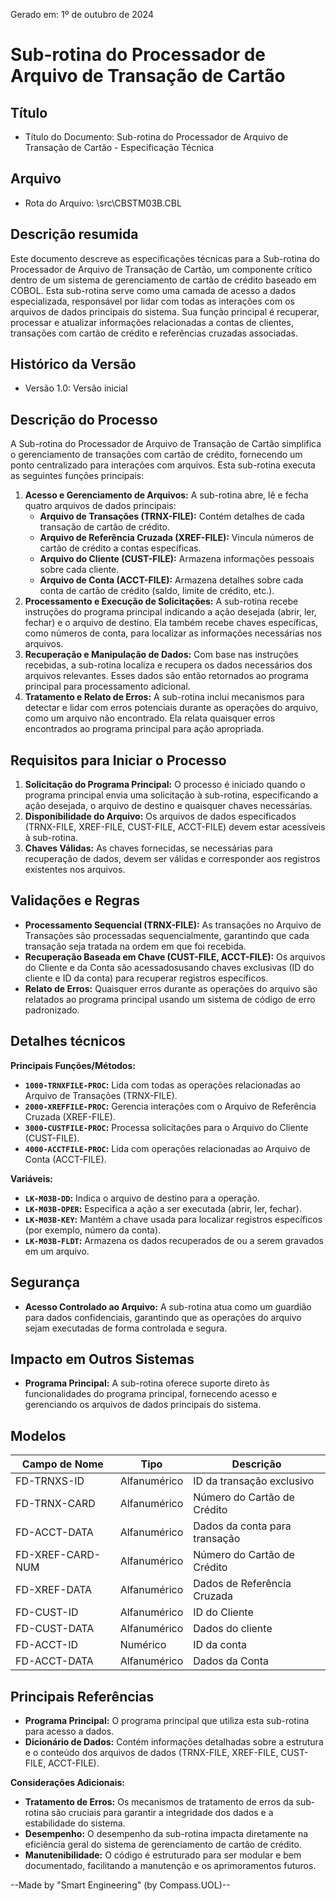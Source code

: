 Gerado em: 1º de outubro de 2024

# **Sub-rotina do Processador de Arquivo de Transação de Cartão**

## Título

- Título do Documento: Sub-rotina do Processador de Arquivo de Transação de Cartão - Especificação Técnica

## Arquivo
- Rota do Arquivo: \src\CBSTM03B.CBL

## Descrição resumida

Este documento descreve as especificações técnicas para a Sub-rotina do Processador de Arquivo de Transação de Cartão, um componente crítico dentro de um sistema de gerenciamento de cartão de crédito baseado em COBOL. Esta sub-rotina serve como uma camada de acesso a dados especializada, responsável por lidar com todas as interações com os arquivos de dados principais do sistema. Sua função principal é recuperar, processar e atualizar informações relacionadas a contas de clientes, transações com cartão de crédito e referências cruzadas associadas.

## Histórico da Versão

- Versão 1.0: Versão inicial

## Descrição do Processo

A Sub-rotina do Processador de Arquivo de Transação de Cartão simplifica o gerenciamento de transações com cartão de crédito, fornecendo um ponto centralizado para interações com arquivos. Esta sub-rotina executa as seguintes funções principais:

1. **Acesso e Gerenciamento de Arquivos:** A sub-rotina abre, lê e fecha quatro arquivos de dados principais:
    - **Arquivo de Transações (TRNX-FILE):** Contém detalhes de cada transação de cartão de crédito.
    - **Arquivo de Referência Cruzada (XREF-FILE):** Vincula números de cartão de crédito a contas específicas.
    - **Arquivo do Cliente (CUST-FILE):** Armazena informações pessoais sobre cada cliente.
    - **Arquivo de Conta (ACCT-FILE):** Armazena detalhes sobre cada conta de cartão de crédito (saldo, limite de crédito, etc.).
2. **Processamento e Execução de Solicitações:** A sub-rotina recebe instruções do programa principal indicando a ação desejada (abrir, ler, fechar) e o arquivo de destino. Ela também recebe chaves específicas, como números de conta, para localizar as informações necessárias nos arquivos.
3. **Recuperação e Manipulação de Dados:** Com base nas instruções recebidas, a sub-rotina localiza e recupera os dados necessários dos arquivos relevantes. Esses dados são então retornados ao programa principal para processamento adicional.
4. **Tratamento e Relato de Erros:** A sub-rotina inclui mecanismos para detectar e lidar com erros potenciais durante as operações do arquivo, como um arquivo não encontrado. Ela relata quaisquer erros encontrados ao programa principal para ação apropriada.

## Requisitos para Iniciar o Processo

1. **Solicitação do Programa Principal:** O processo é iniciado quando o programa principal envia uma solicitação à sub-rotina, especificando a ação desejada, o arquivo de destino e quaisquer chaves necessárias.
2. **Disponibilidade do Arquivo:** Os arquivos de dados especificados (TRNX-FILE, XREF-FILE, CUST-FILE, ACCT-FILE) devem estar acessíveis à sub-rotina.
3. **Chaves Válidas:** As chaves fornecidas, se necessárias para recuperação de dados, devem ser válidas e corresponder aos registros existentes nos arquivos.

## Validações e Regras

* **Processamento Sequencial (TRNX-FILE):** As transações no Arquivo de Transações são processadas sequencialmente, garantindo que cada transação seja tratada na ordem em que foi recebida.
* **Recuperação Baseada em Chave (CUST-FILE, ACCT-FILE):** Os arquivos do Cliente e da Conta são acessados ​​usando chaves exclusivas (ID do cliente e ID da conta) para recuperar registros específicos.
* **Relato de Erros:** Quaisquer erros durante as operações do arquivo são relatados ao programa principal usando um sistema de código de erro padronizado.

## Detalhes técnicos

**Principais Funções/Métodos:**

* **`1000-TRNXFILE-PROC`:** Lida com todas as operações relacionadas ao Arquivo de Transações (TRNX-FILE).
* **`2000-XREFFILE-PROC`:** Gerencia interações com o Arquivo de Referência Cruzada (XREF-FILE).
* **`3000-CUSTFILE-PROC`:** Processa solicitações para o Arquivo do Cliente (CUST-FILE).
* **`4000-ACCTFILE-PROC`:** Lida com operações relacionadas ao Arquivo de Conta (ACCT-FILE).

**Variáveis:**

* **`LK-M03B-DD`:** Indica o arquivo de destino para a operação.
* **`LK-M03B-OPER`:** Especifica a ação a ser executada (abrir, ler, fechar).
* **`LK-M03B-KEY`:**  Mantém a chave usada para localizar registros específicos (por exemplo, número da conta).
* **`LK-M03B-FLDT`:** Armazena os dados recuperados de ou a serem gravados em um arquivo.

## Segurança

* **Acesso Controlado ao Arquivo:** A sub-rotina atua como um guardião para dados confidenciais, garantindo que as operações do arquivo sejam executadas de forma controlada e segura.

## Impacto em Outros Sistemas

* **Programa Principal:** A sub-rotina oferece suporte direto às funcionalidades do programa principal, fornecendo acesso e gerenciando os arquivos de dados principais do sistema.

## Modelos

| Campo de Nome | Tipo | Descrição |
|---|---|---|
| FD-TRNXS-ID | Alfanumérico | ID da transação exclusivo |
| FD-TRNX-CARD | Alfanumérico | Número do Cartão de Crédito |
| FD-ACCT-DATA | Alfanumérico | Dados da conta para transação |
| FD-XREF-CARD-NUM | Alfanumérico | Número do Cartão de Crédito |
| FD-XREF-DATA | Alfanumérico | Dados de Referência Cruzada |
| FD-CUST-ID | Alfanumérico | ID do Cliente |
| FD-CUST-DATA | Alfanumérico | Dados do cliente |
| FD-ACCT-ID | Numérico | ID da conta |
| FD-ACCT-DATA | Alfanumérico | Dados da Conta |

## Principais Referências

* **Programa Principal:** O programa principal que utiliza esta sub-rotina para acesso a dados.
* **Dicionário de Dados:** Contém informações detalhadas sobre a estrutura e o conteúdo dos arquivos de dados (TRNX-FILE, XREF-FILE, CUST-FILE, ACCT-FILE).

**Considerações Adicionais:**

* **Tratamento de Erros:** Os mecanismos de tratamento de erros da sub-rotina são cruciais para garantir a integridade dos dados e a estabilidade do sistema.
* **Desempenho:** O desempenho da sub-rotina impacta diretamente na eficiência geral do sistema de gerenciamento de cartão de crédito.
* **Manutenibilidade:** O código é estruturado para ser modular e bem documentado, facilitando a manutenção e os aprimoramentos futuros.

--Made by "Smart Engineering" (by Compass.UOL)--